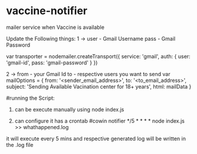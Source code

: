 # vaccine-notifier
mailer service when Vaccine is available 

Update the Following things:
1 -> 
     user - Gmail Username 
     pass - Gmail Password

 var transporter = nodemailer.createTransport({
    service: 'gmail',
    auth: {
      user: 'gmail-id',
      pass: 'gmail-password'
    }
  })
  
2 -> 
     from - your Gmail Id
     to - respective users you want to send
var mailOptions = {
    from: '<sender_email_address>',
    to: '<to_email_address>',
    subject: 'Sending Available Vacination center for 18+ years',
    html: mailData
  }

#running the Script:

1. can be execute manually using
node index.js

2. can configure it has a crontab
#cowin notifier
*/5 * * * * node index.js >> whathappened.log

it will execute every 5 mins and respective generated log will be written in the .log file
